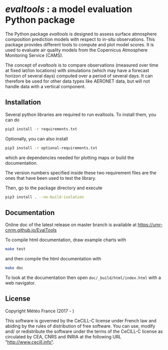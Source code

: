 # *evaltools* : a model evaluation Python package

The Python package *evaltools* is designed to assess surface atmosphere
composition prediction models with respect to in-situ observations. This
package provides different tools to compute and plot model scores. It is used
to evaluate air quality models from the Copernicus Atmosphere Monitoring
Service (CAMS).

The concept of *evaltools* is to compare observations (measured over time
at fixed lat/lon locations) with simulations (which may have a forecast
horizon of several days) computed over a period of several days. It can
therefore be used for other data types like AERONET data, but will not
handle data with a vertical component.

## Installation

Several python libraries are required to run evaltools. To install them,
you can do
```bash
pip3 install -r requirements.txt
```

Optionally, you can also install
```bash
pip3 install -r optional-requirements.txt
```
which are dependencies needed for plotting maps or build the documentation.

The version numbers specified inside these two requirement files are the ones
that have been used to test the library.

Then, go to the package directory and execute

```bash
pip3 install . --no-build-isolation
```

## Documentation

Online doc of the latest release on master branch is available at
https://umr-cnrm.github.io/EvalTools

To compile html documentation, draw example charts with

```bash
make test
```
and then compile the html documentation with

```bash
make doc
```

To look at the documentation then open `doc/_build/html/index.html` with
a web navigator.

## License

Copyright Météo France (2017 - )

This software is governed by the CeCILL-C license under French law and
abiding by the rules of distribution of free software. You can use, modify
and/ or redistribute the software under the terms of the CeCILL-C license as
circulated by CEA, CNRS and INRIA at the following
URL “http://www.cecill.info”.
